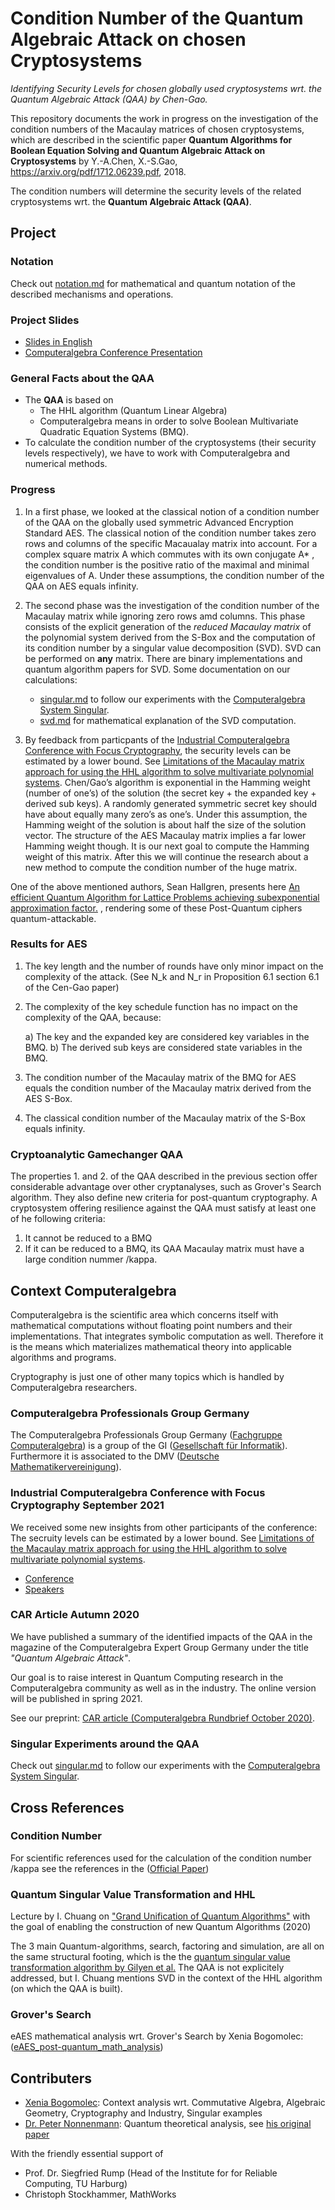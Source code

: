 # Condition Number of the Quantum Algebraic Attack on chosen Cryptosystems

*Identifying Security Levels for chosen globally used cryptosystems wrt. the Quantum Algebraic Attack (QAA) by Chen-Gao.*

This repository documents the work in progress on the investigation of the condition numbers of the Macaulay matrices of chosen cryptosystems, which are described in the scientific paper **Quantum Algorithms for Boolean Equation Solving and Quantum Algebraic Attack on Cryptosystems** by Y.-A.Chen, X.-S.Gao, https://arxiv.org/pdf/1712.06239.pdf, 2018. 

The condition numbers will determine the security levels of the related cryptosystems wrt. the **Quantum Algebraic Attack (QAA)**.


## Project 

### Notation

Check out [notation.md](https://github.com/Quant-X-Security-Coding-GmbH/QAA_Condition_Number/blob/main/notation_explanation/notation.md) for mathematical and quantum notation of the described mechanisms and operations.

### Project Slides

* [Slides in English](https://github.com/Quant-X-Security-Coding-GmbH/QAA_Condition_Number/blob/main/QAA_condition_number_project_description_EN.pdf)
* [Computeralgebra Conference Presentation](https://github.com/Quant-X-Security-Coding-GmbH/QAA_Condition_Number/blob/main/QAA_Talk%20PNo.pdf)

### General Facts about the QAA

* The **QAA** is based on 
	* The HHL algorithm (Quantum Linear Algebra) 
	* Computeralgebra means in order to solve Boolean Multivariate Quadratic Equation Systems (BMQ).
* To calculate the condition number of the cryptosystems (their security levels respectively), we have to work with Computeralgebra and numerical methods.


### Progress

1) In a first phase, we looked at the classical notion of a condition number of the QAA on the globally used symmetric Advanced Encryption Standard AES. The classical notion of the condition number takes zero rows and columns of the specific Macaualay matrix into account. For a complex square matrix A which commutes with its own conjugate A* , the condition number is the positive ratio of the maximal and minimal eigenvalues of A. Under these assumptions, the condition number of the QAA on AES equals infinity. 
2) The second phase was the investigation of the condition number of the Macaulay matrix while ignoring zero rows amd columns. This phase consists of the explicit generation of the *reduced Macaulay matrix* of the polynomial system derived from the S-Box and the computation of its condition number by a singular value decomposition (SVD). SVD can be performed on **any** matrix. There are binary implementations and quantum algorithm papers for SVD. Some documentation on our calculations:
	* [singular.md](https://github.com/Quant-X-Security-Coding-GmbH/QAA_Condition_Number/blob/main/computeralgebra/singular/singular.md) to follow our experiments with the [Computeralgebra System Singular](https://www.singular.uni-kl.de/).
	* [svd.md](singular_value_decomposition/svd.md) for mathematical explanation of the SVD computation.

3) By feedback from particpants of the [Industrial Computeralgebra Conference with Focus Cryptography](https://fachgruppe-computeralgebra.de/industrial-computeralgebra-conference-with-focus-cryptography/), the security levels can be estimated by a lower bound. See [Limitations of the Macaulay matrix approach for using the HHL algorithm to solve multivariate polynomial systems](https://indico.physik.uni-muenchen.de/event/84/attachments/248/553/S2C.Li.slides.pdf). Chen/Gao’s algorithm is exponential in the Hamming weight (number of one’s) of the solution (the secret key + the expanded key + derived sub keys). A randomly generated symmetric secret key should have about equally many zero’s as one’s. Under this assumption, the Hamming weight of the solution is about half the size of the solution vector. The structure of the AES Macaulay matrix implies a far lower Hamming weight though. It is our next goal to compute the Hamming weight of this matrix. After this we will continue  the research about a new method to compute the condition number of the huge matrix.

One of the above mentioned authors, Sean Hallgren, presents here
[An efficient Quantum Algorithm for Lattice Problems achieving subexponential approximation factor.](https://www.youtube.com/watch?v=K5Apl_qCnDA) , rendering some of these Post-Quantum ciphers quantum-attackable.


### Results for AES

1) The key length and the number of rounds have only minor impact on the complexity of the attack. (See N_k and N_r in Proposition 6.1 section 6.1 of the Cen-Gao paper)
2) The complexity of the key schedule function has no impact on the complexity of the QAA, because:

	a) The key and the expanded key are considered key variables in the BMQ.
	b) The derived sub keys are considered state variables in the BMQ.

3) The condition number of the Macaulay matrix of the BMQ for AES equals the condition number of the Macaulay matrix derived from the AES S-Box.
4) The classical condition number of the Macaulay matrix of the S-Box equals infinity.


### Cryptoanalytic Gamechanger QAA

The properties 1. and 2. of the QAA described in the previous section offer considerable advantage over other cryptanalyses, such as Grover's Search algorithm. They also define new criteria for post-quantum cryptography. A cryptosystem offering resilience against the QAA must satisfy at least one of he following criteria:

1) It cannot be reduced to a BMQ
2) If it can be reduced to a BMQ, its QAA Macaulay matrix must have a large condition nummer /kappa.


## Context Computeralgebra

Computeralgebra is the scientific area which concerns itself with mathematical computations without floating point numbers and their implementations. That integrates symbolic computation as well.
Therefore it is the means which materializes mathematical theory into applicable algorithms and programs. 

Cryptography is just one of other many topics which is handled by Computeralgebra researchers.


### Computeralgebra Professionals Group Germany

The Computeralgebra Professionals Group Germany ([Fachgruppe Computeralgebra](https://fachgruppe-computeralgebra.de/fachgruppe/)) is a group of the GI ([Gesellschaft für Informatik](https://gi.de/)). 
Furthermore it is associated to the DMV ([Deutsche Mathematikervereinigung](https://www.mathematik.de/)).


### Industrial Computeralgebra Conference with Focus Cryptography September 2021

We received some new insights from other participants of the conference: The secruity levels can be estimated by a lower bound. See [Limitations of the Macaulay matrix approach for using the HHL algorithm to solve multivariate polynomial systems](https://indico.physik.uni-muenchen.de/event/84/attachments/248/553/S2C.Li.slides.pdf). 

* [Conference](https://fachgruppe-computeralgebra.de/industrial-computeralgebra-conference-with-focus-cryptography/)
* [Speakers](https://fachgruppe-computeralgebra.de/industrial-conference-talks/)


### CAR Article Autumn 2020

We have published a summary of the identified impacts of the QAA in the magazine of the Computeralgebra Expert Group Germany under the title *"Quantum Algebraic Attack"*. 

Our goal is to raise interest in Quantum Computing research in the Computeralgebra community as well as in the industry. The online version will be published in spring 2021.

See our preprint: [CAR article (Computeralgebra Rundbrief October 2020)](computeralgebra/GameChangerComputerAlgebra.pdf).


### Singular Experiments around the QAA

Check out [singular.md](https://github.com/Quant-X-Security-Coding-GmbH/QAA_Condition_Number/blob/main/computeralgebra/singular/singular.md) to follow our experiments with the [Computeralgebra System Singular](https://www.singular.uni-kl.de/).



## Cross References


### Condition Number

For scientific references used for the calculation of the condition number /kappa see the references in the ([Official Paper](
https://github.com/Quant-X-Security-Coding-GmbH/QAA_Condition_Number/blob/main/official_paper/QAA_on_AES_paper.pdf))


### Quantum Singular Value Transformation and HHL

Lecture by I. Chuang on ["Grand Unification of Quantum Algorithms"](https://www.youtube.com/watch?v=GFRojXdrVXI&t=44s) with the goal of enabling the construction of new Quantum Algorithms (2020)

The 3 main Quantum-algorithms, search, factoring and simulation, are all on the same structural footing, which is the the [quantum singular value transformation algorithm by Gilyen et al.](https://arxiv.org/pdf/1806.01838.pdf) The QAA is not explicitely addressed, but I. Chuang  mentions SVD in the context of the HHL algorithm (on which the QAA is built).


### Grover's Search

eAES mathematical analysis wrt. Grover's Search by Xenia Bogomolec: ([eAES_post-quantum_math_analysis](https://github.com/XeniaGabriela/eAES_post-quantum_math_analysis))


## Contributers

* [Xenia Bogomolec](https://www.linkedin.com/in/xenia-bogomolec-532981a6/): Context analysis wrt. Commutative Algebra, Algebraic Geometry, Cryptography and Industry, Singular examples
* [Dr. Peter Nonnenmann](https://www.linkedin.com/in/peter-dr-nonnenmann-737857a0/): Quantum theoretical analysis, see [his original paper](https://github.com/Quant-X-Security-Coding-GmbH/QAA_Condition_Number/tree/main/results_nonnenmann_rump)

With the friendly essential support of 
* Prof. Dr. Siegfried Rump (Head of the Institute for for Reliable Computing, TU Harburg)
* Christoph Stockhammer, MathWorks
